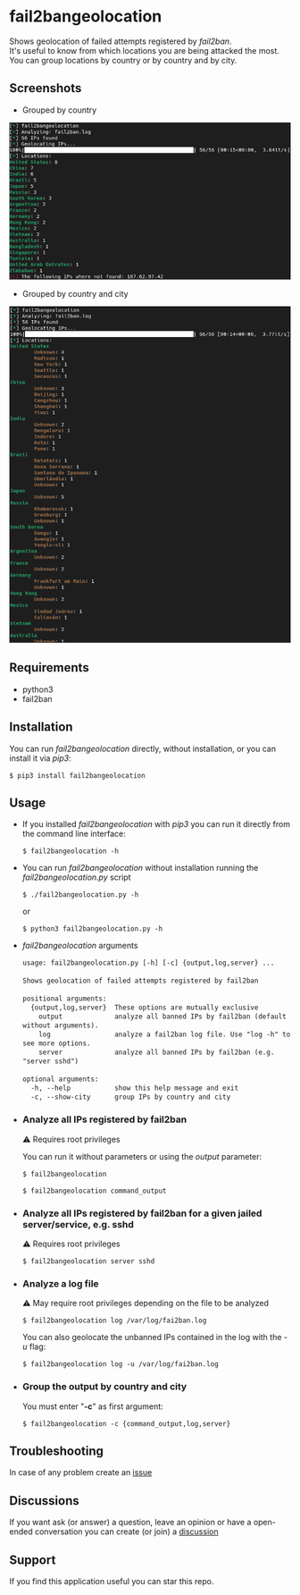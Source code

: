 # fail2bangeolocation

Shows geolocation of failed attempts registered by *fail2ban*.  
It's useful to know from which locations you are being attacked the most.  
You can group locations by country or by country and by city.  

## Screenshots

* Grouped by country
<img src="screenshots/screenshot_grouped_by_country.png" alt="Output grouped by country" width="600">


* Grouped by country and city
<img src="screenshots/screenshot_grouped_by_country_and_city.png" alt="Output grouped by country and city" width="600">

## Requirements

* python3
* fail2ban

## Installation 

You can run *fail2bangeolocation* directly, without installation, or you can install it via *pip3*:

```shell
$ pip3 install fail2bangeolocation
```

## Usage

* If you installed *fail2bangeolocation* with *pip3* you can run it directly from the command line interface:

  ```shell
  $ fail2bangeolocation -h
  ```

* You can run *fail2bangeolocation* without installation running the *fail2bangeolocation.py* script

  ```shell
  $ ./fail2bangeolocation.py -h
  ```
  or
  ```shell
  $ python3 fail2bangeolocation.py -h
  ```

* *fail2bangeolocation* arguments

  ```shell
  usage: fail2bangeolocation.py [-h] [-c] {output,log,server} ...

  Shows geolocation of failed attempts registered by fail2ban

  positional arguments:
    {output,log,server}  These options are mutually exclusive
      output             analyze all banned IPs by fail2ban (default without arguments).
      log                analyze a fail2ban log file. Use "log -h" to see more options.
      server             analyze all banned IPs by fail2ban (e.g. "server sshd")

  optional arguments:
    -h, --help           show this help message and exit
    -c, --show-city      group IPs by country and city  
  ```

* ### Analyze all IPs registered by fail2ban 

  :warning: Requires root privileges  

  You can run it without parameters or using the *output* parameter:

  ```shell
  $ fail2bangeolocation
  ```

  ```shell
  $ fail2bangeolocation command_output
  ```

* ### Analyze all IPs registered by fail2ban for a given jailed server/service, e.g. sshd 

  :warning: Requires root privileges

  ```shell
  $ fail2bangeolocation server sshd
  ```

* ### Analyze a log file
  :warning: May require root privileges depending on the file to be analyzed

  ```shell
  $ fail2bangeolocation log /var/log/fai2ban.log
  ```

  You can also geolocate the unbanned IPs contained in the log with the *-u* flag:

  ```shell
  $ fail2bangeolocation log -u /var/log/fai2ban.log
  ```
  
* ### Group the output by country and city
  You must enter "**-c**" as first argument:

  ```shell
  $ fail2bangeolocation -c {command_output,log,server}
  ```
  
## Troubleshooting

In case of any problem create an [issue](https://github.com/rubenhortas/fail2bangeolocation/issues/new)

## Discussions
If you want ask (or answer) a question, leave an opinion or have a open-ended conversation you can create (or join) a [discussion](https://github.com/rubenhortas/fail2bangeolocation/discussions/new)

## Support

If you find this application useful you can star this repo.
